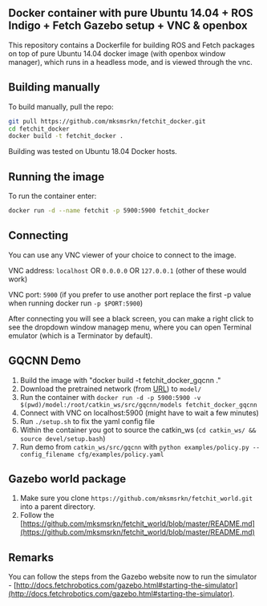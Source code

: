 ## Docker container with pure Ubuntu 14.04 + ROS Indigo + Fetch Gazebo setup + VNC & openbox

This repository contains a Dockerfile for building ROS and Fetch packages on top of pure Ubuntu 14.04 docker image (with openbox window manager), which runs in a headless mode, and is viewed through the vnc.

## Building manually

To build manually, pull the repo:

```bash
git pull https://github.com/mksmsrkn/fetchit_docker.git
cd fetchit_docker
docker build -t fetchit_docker .
```

Building was tested on Ubuntu 18.04 Docker hosts.

## Running the image

To run the container enter:

```bash
docker run -d --name fetchit -p 5900:5900 fetchit_docker
```

## Connecting

You can use any VNC viewer of your choice to connect to the image.

VNC address: `localhost` OR `0.0.0.0` OR `127.0.0.1` (other of these would work)

VNC port: `5900` 
(if you prefer to use another port replace the first -p value when running docker run `-p $PORT:5900`)

After connecting you will see a black screen, you can make a right click to see the dropdown window managep menu, where you can open Terminal emulator (which is a Terminator by default).

## GQCNN Demo
1. Build the image with "docker build -t fetchit_docker_gqcnn ."
2. Download the pretrained network (from [URL](https://berkeley.app.box.com/s/szbchyt3tou9e4ct6dz8c5v99vhx0s84/folder/27403942113)) to `model/`
3. Run the container with `docker run -d -p 5900:5900 -v $(pwd)/model:/root/catkin_ws/src/gqcnn/models fetchit_docker_gqcnn`
4. Connect with VNC on localhost:5900 (might have to wait a few minutes)
5. Run `./setup.sh` to fix the yaml config file
6. Within the container you got to source the catkin_ws (`cd catkin_ws/ && source devel/setup.bash`)
7. Run demo from `catkin_ws/src/gqcnn` with `python examples/policy.py --config_filename cfg/examples/policy.yaml`

## Gazebo world package
1. Make sure you clone `https://github.com/mksmsrkn/fetchit_world.git` into a parent directory.
2. Follow the [https://github.com/mksmsrkn/fetchit_world/blob/master/README.md](https://github.com/mksmsrkn/fetchit_world/blob/master/README.md)

## Remarks
You can follow the steps from the Gazebo website now to run the simulator - [http://docs.fetchrobotics.com/gazebo.html#starting-the-simulator](http://docs.fetchrobotics.com/gazebo.html#starting-the-simulator).
